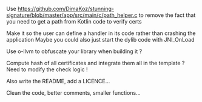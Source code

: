 Use https://github.com/DimaKoz/stunning-signature/blob/master/app/src/main/c/path_helper.c to remove the fact that you need to get a path from Kotlin code to verify certs

Make it so the user can define a handler in its code rather than crashing the application
Maybe you could also just start the dylib code with JNI_OnLoad

Use o-llvm to obfuscate your library when building it ?

Compute hash of all certificates and integrate them all in the template ? Need to modify the check logic !

Also write the README, add a LICENCE...

Clean the code, better comments, smaller functions...